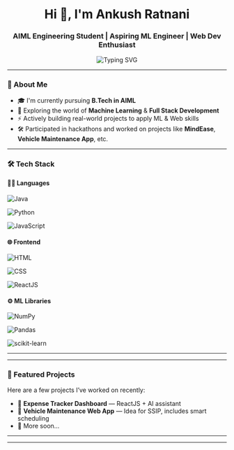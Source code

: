 <h1 align="center">Hi 👋, I'm Ankush Ratnani</h1>
<h3 align="center">AIML Engineering Student | Aspiring ML Engineer | Web Dev Enthusiast</h3>

<p align="center">
  <img src="https://readme-typing-svg.demolab.com?font=Fira+Code&duration=3000&pause=1000&center=true&width=435&lines=Machine+Learning+%F0%9F%A7%A0;React+%2B+Javascript+Dev+%F0%9F%92%BB;Building+Smart+Web+Projects+%F0%9F%A4%96" alt="Typing SVG" />
</p>

---

### 🚀 About Me
- 🎓 I'm currently pursuing **B.Tech in AIML**
- 🧠 Exploring the world of **Machine Learning** & **Full Stack Development**
- ⚡ Actively building real-world projects to apply ML & Web skills
- 🛠️ Participated in hackathons and worked on projects like **MindEase**, **Vehicle Maintenance App**, etc.

---

### 🛠️ Tech Stack

#### 👨‍💻 Languages
![Java](https://img.shields.io/badge/Java-blue?style=flat-square&logo=java)

![Python](https://img.shields.io/badge/Python-yellow?style=flat-square&logo=python)

![JavaScript](https://img.shields.io/badge/JavaScript-F7DF1E?style=flat-square&logo=javascript)

#### 🌐 Frontend
![HTML](https://img.shields.io/badge/HTML5-E34F26?style=flat-square&logo=html5)

![CSS](https://img.shields.io/badge/CSS3-1572B6?style=flat-square&logo=css3)

![ReactJS](https://img.shields.io/badge/ReactJS-61DAFB?style=flat-square&logo=react)

#### ⚙️ ML Libraries
![NumPy](https://img.shields.io/badge/NumPy-013243?style=flat-square&logo=numpy)

![Pandas](https://img.shields.io/badge/Pandas-150458?style=flat-square&logo=pandas)

![scikit-learn](https://img.shields.io/badge/scikit--learn-F7931E?style=flat-square&logo=scikit-learn)

---

---

### 📌 Featured Projects
Here are a few projects I’ve worked on recently:
- 🔗 **Expense Tracker Dashboard** — ReactJS + AI assistant  
- 🔗 **Vehicle Maintenance Web App** — Idea for SSIP, includes smart scheduling  
- 🔗 More soon...

---

---
